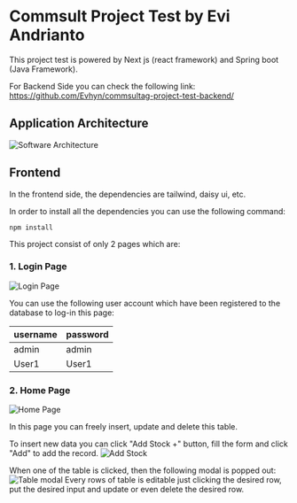 # Commsult Project Test by Evi Andrianto

This project test is powered by Next js (react framework) and Spring boot (Java Framework).

For Backend Side you can check the following link:
https://github.com/Evhyn/commsultag-project-test-backend/

## Application Architecture

![Software Architecture](https://i.ibb.co/WGvjKw6/Architecture.png)


## Frontend

In the frontend side, the dependencies are tailwind, daisy ui, etc.

In order to install all the dependencies you can use the following command:

```
npm install
```

This project consist of only 2 pages which are:

### 1. Login Page

![Login Page](https://i.ibb.co/jR1cjrh/Login.jpg)

You can use the following user account which have been registered to the database to log-in this page:

|username|password|
|----|-----|
|admin|admin|
|User1|User1|


### 2. Home Page

![Home Page](https://i.ibb.co/StBj18q/Tble.jpg)



In this page you can freely insert, update and delete this table.

To insert new data you can click "Add Stock +" button, fill the form and click "Add" to add the record.
![Add Stock](https://i.ibb.co/5MkyQf3/add-Stock.jpg)


When one of the table is clicked, then the following modal is popped out:
![Table modal](https://i.ibb.co/HHw6zD1/MOdals.jpg)
Every rows of table is editable just clicking the desired row, put the desired input and update or even delete the desired row.

